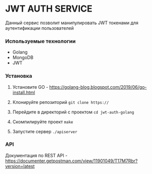 # JWT AUTH SERVICE
Данный сервис позволит манипулировать JWT токенами для аутентификации пользователей 

### Используемые технологии 
- Golang
- MongoDB
- JWT

### Установка 

1. Установите GO - https://golang-blog.blogspot.com/2019/06/go-install.html

2. Клонируйте репозиторий
`git clone https://`

3. Перейдите в директорий с проектом
`cd jwt-auth-golang`

3. Скомпилируйте проект
`make`

4. Запустите сервер 
`./apiserver`

### API

Документация по REST API - https://documenter.getpostman.com/view/11901049/T17M7Rbr?version=latest
